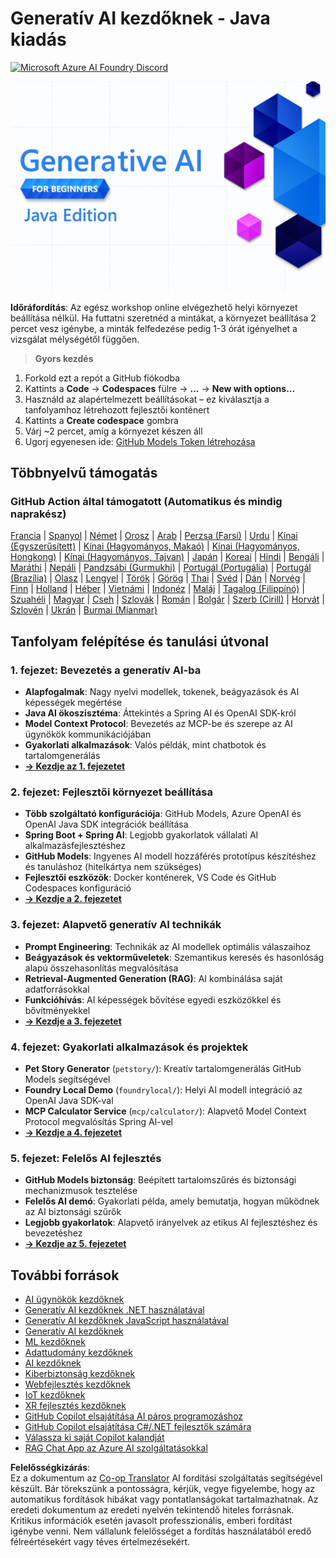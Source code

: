 <!--
CO_OP_TRANSLATOR_METADATA:
{
  "original_hash": "a49b35508745c032a0033d914df7901b",
  "translation_date": "2025-07-25T12:02:43+00:00",
  "source_file": "README.md",
  "language_code": "hu"
}
-->
# Generatív AI kezdőknek - Java kiadás
[![Microsoft Azure AI Foundry Discord](https://dcbadge.limes.pink/api/server/ByRwuEEgH4)](https://discord.com/invite/ByRwuEEgH4)

![Generatív AI kezdőknek - Java kiadás](../../translated_images/beg-genai-series.61edc4a6b2cc54284fa2d70eda26dc0ca2669e26e49655b842ea799cd6e16d2a.hu.png)

**Időráfordítás**: Az egész workshop online elvégezhető helyi környezet beállítása nélkül. Ha futtatni szeretnéd a mintákat, a környezet beállítása 2 percet vesz igénybe, a minták felfedezése pedig 1-3 órát igényelhet a vizsgálat mélységétől függően.

> **Gyors kezdés**

1. Forkold ezt a repót a GitHub fiókodba
2. Kattints a **Code** → **Codespaces** fülre → **...** → **New with options...**
3. Használd az alapértelmezett beállításokat – ez kiválasztja a tanfolyamhoz létrehozott fejlesztői konténert
4. Kattints a **Create codespace** gombra
5. Várj ~2 percet, amíg a környezet készen áll
6. Ugorj egyenesen ide: [GitHub Models Token létrehozása](./02-SetupDevEnvironment/README.md#step-2-create-a-github-personal-access-token)

## Többnyelvű támogatás

### GitHub Action által támogatott (Automatikus és mindig naprakész)

[Francia](../fr/README.md) | [Spanyol](../es/README.md) | [Német](../de/README.md) | [Orosz](../ru/README.md) | [Arab](../ar/README.md) | [Perzsa (Farsi)](../fa/README.md) | [Urdu](../ur/README.md) | [Kínai (Egyszerűsített)](../zh/README.md) | [Kínai (Hagyományos, Makaó)](../mo/README.md) | [Kínai (Hagyományos, Hongkong)](../hk/README.md) | [Kínai (Hagyományos, Tajvan)](../tw/README.md) | [Japán](../ja/README.md) | [Koreai](../ko/README.md) | [Hindi](../hi/README.md) | [Bengáli](../bn/README.md) | [Maráthi](../mr/README.md) | [Nepáli](../ne/README.md) | [Pandzsábi (Gurmukhi)](../pa/README.md) | [Portugál (Portugália)](../pt/README.md) | [Portugál (Brazília)](../br/README.md) | [Olasz](../it/README.md) | [Lengyel](../pl/README.md) | [Török](../tr/README.md) | [Görög](../el/README.md) | [Thai](../th/README.md) | [Svéd](../sv/README.md) | [Dán](../da/README.md) | [Norvég](../no/README.md) | [Finn](../fi/README.md) | [Holland](../nl/README.md) | [Héber](../he/README.md) | [Vietnámi](../vi/README.md) | [Indonéz](../id/README.md) | [Maláj](../ms/README.md) | [Tagalog (Filippínó)](../tl/README.md) | [Szuahéli](../sw/README.md) | [Magyar](./README.md) | [Cseh](../cs/README.md) | [Szlovák](../sk/README.md) | [Román](../ro/README.md) | [Bolgár](../bg/README.md) | [Szerb (Cirill)](../sr/README.md) | [Horvát](../hr/README.md) | [Szlovén](../sl/README.md) | [Ukrán](../uk/README.md) | [Burmai (Mianmar)](../my/README.md)

## Tanfolyam felépítése és tanulási útvonal

### **1. fejezet: Bevezetés a generatív AI-ba**
- **Alapfogalmak**: Nagy nyelvi modellek, tokenek, beágyazások és AI képességek megértése
- **Java AI ökoszisztéma**: Áttekintés a Spring AI és OpenAI SDK-król
- **Model Context Protocol**: Bevezetés az MCP-be és szerepe az AI ügynökök kommunikációjában
- **Gyakorlati alkalmazások**: Valós példák, mint chatbotok és tartalomgenerálás
- **[→ Kezdje az 1. fejezetet](./01-IntroToGenAI/README.md)**

### **2. fejezet: Fejlesztői környezet beállítása**
- **Több szolgáltató konfigurációja**: GitHub Models, Azure OpenAI és OpenAI Java SDK integrációk beállítása
- **Spring Boot + Spring AI**: Legjobb gyakorlatok vállalati AI alkalmazásfejlesztéshez
- **GitHub Models**: Ingyenes AI modell hozzáférés prototípus készítéshez és tanuláshoz (hitelkártya nem szükséges)
- **Fejlesztői eszközök**: Docker konténerek, VS Code és GitHub Codespaces konfiguráció
- **[→ Kezdje a 2. fejezetet](./02-SetupDevEnvironment/README.md)**

### **3. fejezet: Alapvető generatív AI technikák**
- **Prompt Engineering**: Technikák az AI modellek optimális válaszaihoz
- **Beágyazások és vektorműveletek**: Szemantikus keresés és hasonlóság alapú összehasonlítás megvalósítása
- **Retrieval-Augmented Generation (RAG)**: AI kombinálása saját adatforrásokkal
- **Funkcióhívás**: AI képességek bővítése egyedi eszközökkel és bővítményekkel
- **[→ Kezdje a 3. fejezetet](./03-CoreGenerativeAITechniques/README.md)**

### **4. fejezet: Gyakorlati alkalmazások és projektek**
- **Pet Story Generator** (`petstory/`): Kreatív tartalomgenerálás GitHub Models segítségével
- **Foundry Local Demo** (`foundrylocal/`): Helyi AI modell integráció az OpenAI Java SDK-val
- **MCP Calculator Service** (`mcp/calculator/`): Alapvető Model Context Protocol megvalósítás Spring AI-vel
- **[→ Kezdje a 4. fejezetet](./04-PracticalSamples/README.md)**

### **5. fejezet: Felelős AI fejlesztés**
- **GitHub Models biztonság**: Beépített tartalomszűrés és biztonsági mechanizmusok tesztelése
- **Felelős AI demó**: Gyakorlati példa, amely bemutatja, hogyan működnek az AI biztonsági szűrők
- **Legjobb gyakorlatok**: Alapvető irányelvek az etikus AI fejlesztéshez és bevezetéshez
- **[→ Kezdje az 5. fejezetet](./05-ResponsibleGenAI/README.md)**

## További források 

- [AI ügynökök kezdőknek](https://github.com/microsoft/ai-agents-for-beginners)
- [Generatív AI kezdőknek .NET használatával](https://github.com/microsoft/Generative-AI-for-beginners-dotnet)
- [Generatív AI kezdőknek JavaScript használatával](https://github.com/microsoft/generative-ai-with-javascript)
- [Generatív AI kezdőknek](https://github.com/microsoft/generative-ai-for-beginners)
- [ML kezdőknek](https://aka.ms/ml-beginners)
- [Adattudomány kezdőknek](https://aka.ms/datascience-beginners)
- [AI kezdőknek](https://aka.ms/ai-beginners)
- [Kiberbiztonság kezdőknek](https://github.com/microsoft/Security-101)
- [Webfejlesztés kezdőknek](https://aka.ms/webdev-beginners)
- [IoT kezdőknek](https://aka.ms/iot-beginners)
- [XR fejlesztés kezdőknek](https://github.com/microsoft/xr-development-for-beginners)
- [GitHub Copilot elsajátítása AI páros programozáshoz](https://aka.ms/GitHubCopilotAI)
- [GitHub Copilot elsajátítása C#/.NET fejlesztők számára](https://github.com/microsoft/mastering-github-copilot-for-dotnet-csharp-developers)
- [Válassza ki saját Copilot kalandját](https://github.com/microsoft/CopilotAdventures)
- [RAG Chat App az Azure AI szolgáltatásokkal](https://github.com/Azure-Samples/azure-search-openai-demo-java)

**Felelősségkizárás**:  
Ez a dokumentum az [Co-op Translator](https://github.com/Azure/co-op-translator) AI fordítási szolgáltatás segítségével készült. Bár törekszünk a pontosságra, kérjük, vegye figyelembe, hogy az automatikus fordítások hibákat vagy pontatlanságokat tartalmazhatnak. Az eredeti dokumentum az eredeti nyelvén tekintendő hiteles forrásnak. Kritikus információk esetén javasolt professzionális, emberi fordítást igénybe venni. Nem vállalunk felelősséget a fordítás használatából eredő félreértésekért vagy téves értelmezésekért.